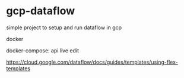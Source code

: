 # gcp-dataflow
simple project to setup and run dataflow in gcp


docker

docker-compose: api
live edit

https://cloud.google.com/dataflow/docs/guides/templates/using-flex-templates